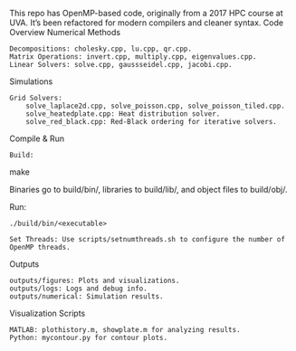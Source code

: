 This repo has OpenMP-based code, originally from a 2017 HPC course at UVA. It’s been refactored for modern compilers and cleaner syntax.
Code Overview
Numerical Methods

    Decompositions: cholesky.cpp, lu.cpp, qr.cpp.
    Matrix Operations: invert.cpp, multiply.cpp, eigenvalues.cpp.
    Linear Solvers: solve.cpp, gaussseidel.cpp, jacobi.cpp.

Simulations

    Grid Solvers:
        solve_laplace2d.cpp, solve_poisson.cpp, solve_poisson_tiled.cpp.
        solve_heatedplate.cpp: Heat distribution solver.
        solve_red_black.cpp: Red-Black ordering for iterative solvers.

Compile & Run

    Build:

make

Binaries go to build/bin/, libraries to build/lib/, and object files to build/obj/.

Run:

    ./build/bin/<executable>

    Set Threads: Use scripts/setnumthreads.sh to configure the number of OpenMP threads.

Outputs

    outputs/figures: Plots and visualizations.
    outputs/logs: Logs and debug info.
    outputs/numerical: Simulation results.

Visualization Scripts

    MATLAB: plothistory.m, showplate.m for analyzing results.
    Python: mycontour.py for contour plots.

